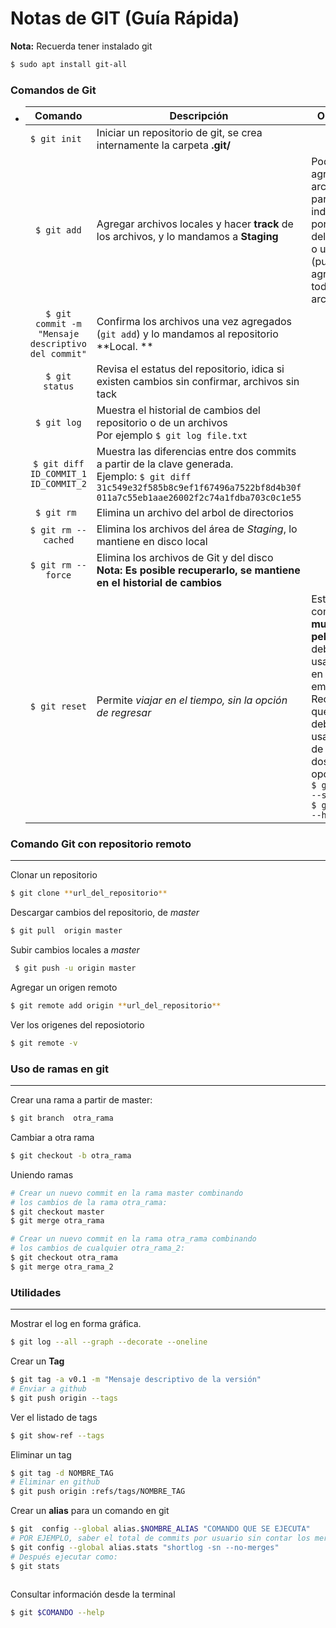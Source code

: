 # Notas de GIT (Guía Rápida)

**Nota:** Recuerda tener instalado git

```bash
$ sudo apt install git-all
```



### Comandos de Git

- |                      Comando                       | Descripción                                                  | Opciones                                                     |
  | :------------------------------------------------: | ------------------------------------------------------------ | ------------------------------------------------------------ |
  |                   `$ git init `                    | Iniciar un repositorio de git, se crea internamente la carpeta **.git/** |                                                              |
  |                    `$ git add`                     | Agregar archivos  locales y hacer **track** de los archivos, y lo mandamos a **Staging** | Podemos  agregar un archivo en paricular indicando por nombre del archivo o un **.** (punto) agrega todos los archivos |
  | `$ git commit -m "Mensaje descriptivo del commit"` | Confirma los archivos  una vez agregados (`git add`) y lo mandamos al repositorio **Local. ** |                                                              |
  |                   `$ git status`                   | Revisa el estatus del repositorio, idica si existen cambios sin confirmar, archivos sin tack |                                                              |
  |                    `$ git log`                     | Muestra el historial de cambios del repositorio o de un archivos<br />Por ejemplo `$ git log file.txt` |                                                              |
  |        `$ git diff ID_COMMIT_1 ID_COMMIT_2`        | Muestra las diferencias entre dos commits a partir de la clave generada.<br />Ejemplo: `$ git diff 31c549e32f585b8c9ef1f67496a7522bf8d4b30f 011a7c55eb1aae26002f2c74a1fdba703c0c1e55 ` |                                                              |
  |                    `$ git rm `                     | Elimina un archivo del arbol de directorios                  |                                                              |
  |                `$ git rm --cached`                 | Elimina los archivos del área de *Staging*, lo mantiene en disco local |                                                              |
  |                 `$ git rm --force`                 | Elimina los archivos de Git y del disco<br />**Nota: Es posible recuperarlo, se mantiene en el historial de cambios** |                                                              |
  |                   `$ git reset`                    | Permite *viajar en el tiempo, sin la opción de regresar*  <br /> | Este comando es **muy peligroso** y debemos usarlo solo en caso de emergencia. Recuerda que debemos usar alguna de estas dos opciones: <br />`$ git reset --soft`<br />`$ git reset --hard ` |


### Comando Git con repositorio remoto

------

Clonar un repositorio 

```bash
$ git clone **url_del_repositorio**
```

Descargar cambios del repositorio,  de *master*

```bash
$ git pull  origin master
```

Subir cambios locales a *master*

```bash
 $ git push -u origin master
```

Agregar un origen remoto 

```bash
$ git remote add origin **url_del_repositorio**
```

Ver los origenes del reposiotorio 

```bash
$ git remote -v 
```



### Uso de ramas en git 

------

Crear una rama a partir de master:

```bash
$ git branch  otra_rama
```

Cambiar a otra  rama 

```bash
$ git checkout -b otra_rama
```

Uniendo ramas 

```bash
# Crear un nuevo commit en la rama master combinando
# los cambios de la rama otra_rama:
$ git checkout master
$ git merge otra_rama

# Crear un nuevo commit en la rama otra_rama combinando
# los cambios de cualquier otra_rama_2:
$ git checkout otra_rama
$ git merge otra_rama_2
```



### Utilidades

------

Mostrar el log en forma gráfica.

```bash
$ git log --all --graph --decorate --oneline
```

Crear un **Tag**

```bash
$ git tag -a v0.1 -m "Mensaje descriptivo de la versión"
# Enviar a github
$ git push origin --tags
```

Ver el listado de tags

```bash
$ git show-ref --tags
```

Eliminar un tag

```bash
$ git tag -d NOMBRE_TAG 
# Eliminar en github
$ git push origin :refs/tags/NOMBRE_TAG
```

Crear un **alias** para un comando en git

```bash
$ git  config --global alias.$NOMBRE_ALIAS "COMANDO QUE SE EJECUTA"
# POR EJEMPLO, saber el total de commits por usuario sin contar los merges 
$ git config --global alias.stats "shortlog -sn --no-merges"
# Después ejecutar como:
$ git stats
 
```



Consultar información desde la terminal

```bash
$ git $COMANDO --help 
```

